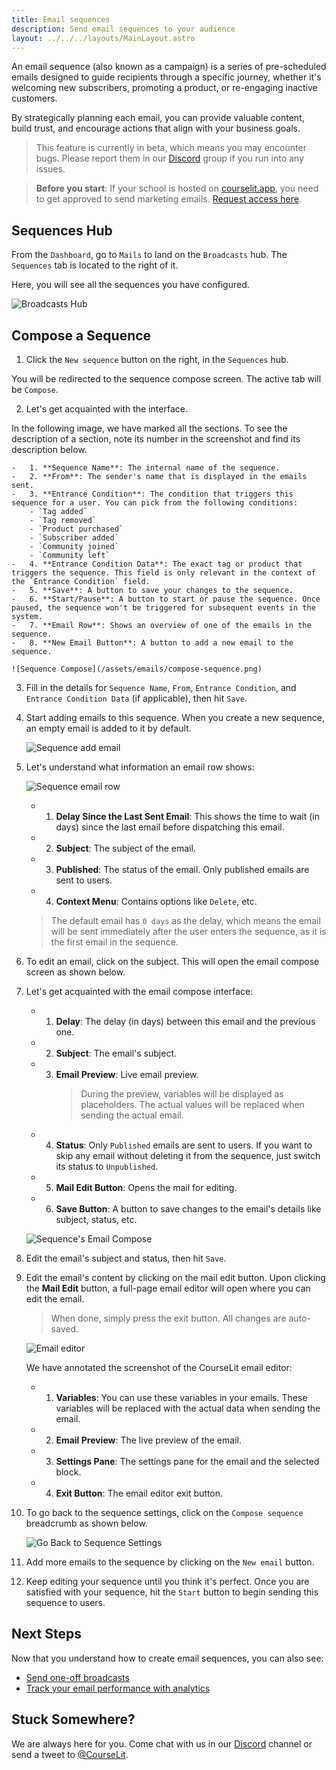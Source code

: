 ```yaml
---
title: Email sequences
description: Send email sequences to your audience
layout: ../../../layouts/MainLayout.astro
---
```


An email sequence (also known as a campaign) is a series of pre-scheduled emails designed to guide recipients through a specific journey, whether it's welcoming new subscribers, promoting a product, or re-engaging inactive customers.

By strategically planning each email, you can provide valuable content, build trust, and encourage actions that align with your business goals.

> This feature is currently in beta, which means you may encounter bugs. Please report them in our <a href="https://discord.com/invite/GR4bQsN" target="_blank">Discord</a> group if you run into any issues.

> **Before you start**: If your school is hosted on [courselit.app](https://courselit.app), you need to get approved to send marketing emails. [Request access here](/en/email-marketing/mail-access-request).

## Sequences Hub

From the `Dashboard`, go to `Mails` to land on the `Broadcasts` hub. The `Sequences` tab is located to the right of it.

Here, you will see all the sequences you have configured.

![Broadcasts Hub](/assets/emails/sequences-hub.png)

## Compose a Sequence

1. Click the `New sequence` button on the right, in the `Sequences` hub.

You will be redirected to the sequence compose screen. The active tab will be `Compose`.

2. Let's get acquainted with the interface.

In the following image, we have marked all the sections. To see the description of a section, note its number in the screenshot and find its description below.

    -   1. **Sequence Name**: The internal name of the sequence.
    -   2. **From**: The sender's name that is displayed in the emails sent.
    -   3. **Entrance Condition**: The condition that triggers this sequence for a user. You can pick from the following conditions:
        - `Tag added`
        - `Tag removed`
        - `Product purchased`
        - `Subscriber added`
        - `Community joined`
        - `Community left`
    -   4. **Entrance Condition Data**: The exact tag or product that triggers the sequence. This field is only relevant in the context of the `Entrance Condition` field.
    -   5. **Save**: A button to save your changes to the sequence.
    -   6. **Start/Pause**: A button to start or pause the sequence. Once paused, the sequence won't be triggered for subsequent events in the system.
    -   7. **Email Row**: Shows an overview of one of the emails in the sequence.
    -   8. **New Email Button**: A button to add a new email to the sequence.

    ![Sequence Compose](/assets/emails/compose-sequence.png)

3. Fill in the details for `Sequence Name`, `From`, `Entrance Condition`, and `Entrance Condition Data` (if applicable), then hit `Save`.

4. Start adding emails to this sequence. When you create a new sequence, an empty email is added to it by default.

    ![Sequence add email](/assets/emails/compose-sequence-add-email.jpeg)

5. Let's understand what information an email row shows:

    ![Sequence email row](/assets/emails/compose-sequence-email-row.jpeg)

    -   1. **Delay Since the Last Sent Email**: This shows the time to wait (in days) since the last email before dispatching this email.
    -   2. **Subject**: The subject of the email.
    -   3. **Published**: The status of the email. Only published emails are sent to users.
    -   4. **Context Menu**: Contains options like `Delete`, etc.

    > The default email has `0 days` as the delay, which means the email will be sent immediately after the user enters the sequence, as it is the first email in the sequence.

6. To edit an email, click on the subject. This will open the email compose screen as shown below.

7. Let's get acquainted with the email compose interface:

    -   1. **Delay**: The delay (in days) between this email and the previous one.
    -   2. **Subject**: The email's subject.
    -   3. **Email Preview**: Live email preview.
            > During the preview, variables will be displayed as placeholders. The actual values will be replaced when sending the actual email.
    -   4. **Status**: Only `Published` emails are sent to users. If you want to skip any email without deleting it from the sequence, just switch its status to `Unpublished`.
    -   5. **Mail Edit Button**: Opens the mail for editing.
    -   6. **Save Button**: A button to save changes to the email's details like subject, status, etc.

    ![Sequence's Email Compose](/assets/emails/compose-sequence-email.png)

8. Edit the email's subject and status, then hit `Save`.
9. Edit the email's content by clicking on the mail edit button. Upon clicking the **Mail Edit** button, a full-page email editor will open where you can edit the email.

    > When done, simply press the exit button. All changes are auto-saved.

    ![Email editor](/assets/emails/email-editor.png)

    We have annotated the screenshot of the CourseLit email editor:

    -   1. **Variables**: You can use these variables in your emails. These variables will be replaced with the actual data when sending the email.
    -   2. **Email Preview**: The live preview of the email.
    -   3. **Settings Pane**: The settings pane for the email and the selected block.
    -   4. **Exit Button**: The email editor exit button.

10. To go back to the sequence settings, click on the `Compose sequence` breadcrumb as shown below.

    ![Go Back to Sequence Settings](/assets/emails/back-to-sequence-breadcrumb.png)

11. Add more emails to the sequence by clicking on the `New email` button.
12. Keep editing your sequence until you think it's perfect. Once you are satisfied with your sequence, hit the `Start` button to begin sending this sequence to users.

## Next Steps

Now that you understand how to create email sequences, you can also see:

- [Send one-off broadcasts](/en/email-marketing/broadcasts)
- [Track your email performance with analytics](/en/email-marketing/analytics)

## Stuck Somewhere?

We are always here for you. Come chat with us in our <a href="https://discord.com/invite/GR4bQsN" target="_blank">Discord</a> channel or send a tweet to <a href="https://twitter.com/courselit" target="_blank">@CourseLit</a>.
